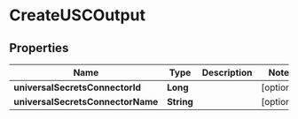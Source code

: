 

# CreateUSCOutput


## Properties

Name | Type | Description | Notes
------------ | ------------- | ------------- | -------------
**universalSecretsConnectorId** | **Long** |  |  [optional]
**universalSecretsConnectorName** | **String** |  |  [optional]



